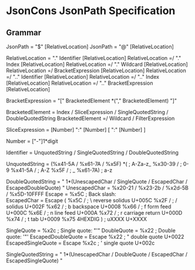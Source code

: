 # JsonCons JsonPath Specification

## Grammar

JsonPath = "$" [RelativeLocation]
JsonPath = "@" [RelativeLocation]

RelativeLocation = "." Identifier [RelativeLocation]
RelativeLocation =/ "." Index [RelativeLocation]
RelativeLocation =/ "." Wildcard [RelativeLocation]
RelativeLocation =/ BracketExpression [RelativeLocation]
RelativeLocation =/ ".." Identifier [RelativeLocation]
RelativeLocation =/ ".." Index [RelativeLocation]
RelativeLocation =/ ".." BracketExpression [RelativeLocation]

BracketExpression = "[" BracketedElement *("," BracketedElement) "]"

BracketedElement = Index / SliceExpression / SingleQuotedString / DoubleQuotedString
BracketedElement =/ Wildcard / FilterExpression 

SliceExpression  = [Number] ":" [Number] [ ":" [Number] ]

Number            = ["-"]1*digit

Identifier = UnquotedString / SingleQuotedString / DoubleQuotedString

UnquotedString   = (%x41-5A / %x61-7A / %x5F) *(  ; A-Za-z_
                        %x30-39  /  ; 0-9
                        %x41-5A /  ; A-Z
                        %x5F    /  ; _
                        %x61-7A)   ; a-z

DoubleQuotedString     = " 1*(UnescapedChar / SingleQuote / EscapedChar / EscapedDoubleQuote) "
UnescapedChar    = %x20-21 / %x23-2b / %x2d-5B / %x5D-10FFFF
Escape            = %x5C   ; Back slash: \
EscapedChar      = Escape (
                        %x5C /          ; \    reverse solidus U+005C
                        %x2F /          ; /    solidus         U+002F
                        %x62 /          ; b    backspace       U+0008
                        %x66 /          ; f    form feed       U+000C
                        %x6E /          ; n    line feed       U+000A
                        %x72 /          ; r    carriage return U+000D
                        %x74 /          ; t    tab             U+0009
                        %x75 4HEXDIG )  ; uXXXX                U+XXXX

SingleQuote             = %x2c   ; Single quote: "'"
DoubleQuote             = %x22   ; Double quote: '"'
EscapedDoubleQuote      = Escape %x22          ; "    double quote  U+0022
EscapedSingleQuote      = Escape %x2c          ; '    single quote  U+002c

SingleQuotedString     = " 1*(UnescapedChar / DoubleQuote / EscapedChar / EscapedSingleQuote) "

